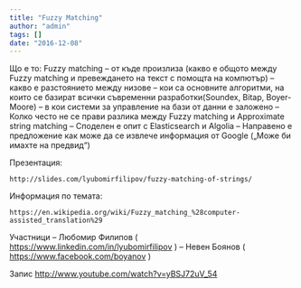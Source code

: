 ```yaml
---
title: "Fuzzy Matching"
author: "admin"
tags: []
date: "2016-12-08"
---
```


Що е то: Fuzzy matching
– от къде произлиза (какво е общото между Fuzzy matching и превеждането на текст с помощта на компютър)
– какво е разстоянието между низове
– кои са основните алгоритми, на които се базират всички съвременни разработки(Soundex, Bitap, Boyer-Moore)
– в кои системи за управление на бази от данни е заложено
– Колко често не се прави разлика между Fuzzy matching и Approximate string matching
– Споделен е опит с Elasticsearch и Algolia
– Направено е предложение как може да се извлече информация от Google („Може би имахте на предвид“)

Презентация:

    http://slides.com/lyubomirfilipov/fuzzy-matching-of-strings/

Информация по темата:

    https://en.wikipedia.org/wiki/Fuzzy_matching_%28computer-assisted_translation%29

Участници
– Любомир Филипов ( https://www.linkedin.com/in/lyubomirfilipov )
– Невен Боянов ( https://www.facebook.com/boyanov )

Запис
http://www.youtube.com/watch?v=yBSJ72uV_54
